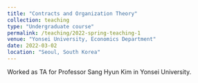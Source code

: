 ```yaml
---
title: "Contracts and Organization Theory"
collection: teaching
type: "Undergraduate course"
permalink: /teaching/2022-spring-teaching-1
venue: "Yonsei University, Economics Department"
date: 2022-03-02
location: "Seoul, South Korea"
---
```


Worked as TA for Professor Sang Hyun Kim in Yonsei University.